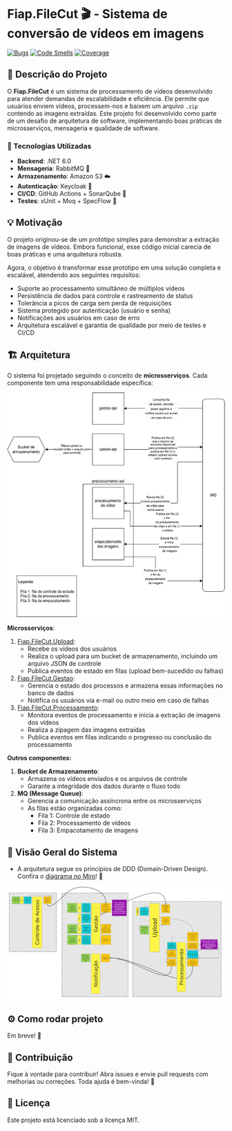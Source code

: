 ﻿# Fiap.FileCut 🎬 - Sistema de conversão de vídeos em imagens

[![Bugs](https://sonarcloud.io/api/project_badges/measure?project=Grupo-68-FIAP_Fiap.FileCut&metric=bugs)](https://sonarcloud.io/summary/new_code?id=Grupo-68-FIAP_Fiap.FileCut)
[![Code Smells](https://sonarcloud.io/api/project_badges/measure?project=Grupo-68-FIAP_Fiap.FileCut&metric=code_smells)](https://sonarcloud.io/summary/new_code?id=Grupo-68-FIAP_Fiap.FileCut)
[![Coverage](https://sonarcloud.io/api/project_badges/measure?project=Grupo-68-FIAP_Fiap.FileCut&metric=coverage)](https://sonarcloud.io/summary/new_code?id=Grupo-68-FIAP_Fiap.FileCut)


## 🚀 Descrição do Projeto

O **Fiap.FileCut** é um sistema de processamento de vídeos desenvolvido para atender demandas de escalabilidade e eficiência. Ele permite que usuários enviem vídeos, processem-nos e baixem um arquivo `.zip` contendo as imagens extraídas. Este projeto foi desenvolvido como parte de um desafio de arquitetura de software, implementando boas práticas de microsserviços, mensageria e qualidade de software.


### 🔧 Tecnologias Utilizadas
-   **Backend**: .NET 6.0
-   **Mensageria**:  RabbitMQ 🐇
-   **Armazenamento**: Amazon S3 ☁️
-   **Autenticação**: Keycloak 🔐
-   **CI/CD**:  GitHub Actions + SonarQube 🚀
-   **Testes**: xUnit + Moq + SpecFlow 🧪

## 💡 Motivação

O projeto originou-se de um protótipo simples para demonstrar a extração de imagens de vídeos. Embora funcional, esse código inicial carecia de boas práticas e uma arquitetura robusta.

Agora, o objetivo é transformar esse protótipo em uma solução completa e escalável, atendendo aos seguintes requisitos:

-   Suporte ao processamento simultâneo de múltiplos vídeos
-   Persistência de dados para controle e rastreamento de status
-   Tolerância a picos de carga sem perda de requisições
-   Sistema protegido por autenticação (usuário e senha)
-   Notificações aos usuários em caso de erro
-   Arquitetura escalável e garantia de qualidade por meio de testes e CI/CD

## 🏗️ Arquitetura

O sistema foi projetado seguindo o conceito de **microsserviços**. Cada componente tem uma responsabilidade específica:

![Arquitetura do Sistema](./arquitetura-fiap-filecut.jpg)

**Microsserviços**:

1.  [Fiap.FileCut.Upload](https://github.com/Grupo-68-FIAP/Fiap.FileCut.Upload):
    -   Recebe os vídeos dos usuários
    -   Realiza o upload para um bucket de armazenamento, incluindo um arquivo JSON de controle
    -   Publica eventos de estado em filas (upload bem-sucedido ou falhas)
2.  [Fiap.FileCut.Gestao](https://github.com/Grupo-68-FIAP/Fiap.FileCut.Gestao):
    -   Gerencia o estado dos processos e armazena essas informações no banco de dados
    -   Notifica os usuários via e-mail ou outro meio em caso de falhas
3.  [Fiap.FileCut.Processamento](https://github.com/Grupo-68-FIAP/Fiap.FileCut.Processamento):
    -   Monitora eventos de processamento e inicia a extração de imagens dos vídeos
    -   Realiza a zipagem das imagens extraídas
    -   Publica eventos em filas indicando o progresso ou conclusão do processamento

**Outros componentes:**

1.  **Bucket de Armazenamento**:
    -   Armazena os vídeos enviados e os arquivos de controle
    -   Garante a integridade dos dados durante o fluxo todo
2.  **MQ (Message Queue)**:
    -   Gerencia a comunicação assíncrona entre os microsserviços
    -   As filas estão organizadas como:
        -   Fila 1: Controle de estado
        -   Fila 2: Processamento de vídeos
        -   Fila 3: Empacotamento de imagens

## 🧩 Visão Geral do Sistema

- A arquitetura segue os princípios de DDD (Domain-Driven Design). Confira o [diagrama no Miro](https://miro.com/app/board/uXjVLw0z8YI=/?share_link_id=986601418356)! 🎨

![DDD do Sistema](./ddd-fiap-filecut.png)

## ⚙️ Como rodar projeto

Em breve! 🚧

## 🤝 Contribuição

Fique à vontade para contribuir! Abra issues e envie pull requests com melhorias ou correções. Toda ajuda é bem-vinda! 🌟

## 📄 Licença

Este projeto está licenciado sob a licença MIT.